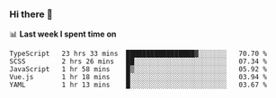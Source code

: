 ### Hi there 👋

<!--
**DBvc/DBvc** is a ✨ _special_ ✨ repository because its `README.md` (this file) appears on your GitHub profile.

Here are some ideas to get you started:

- 🔭 I’m currently working on ...
- 🌱 I’m currently learning ...
- 👯 I’m looking to collaborate on ...
- 🤔 I’m looking for help with ...
- 💬 Ask me about ...
- 📫 How to reach me: ...
- 😄 Pronouns: ...
- ⚡ Fun fact: ...
-->

📊 **Last week I spent time on**
<!--START_SECTION:waka-->
```text
TypeScript   23 hrs 33 mins  █████████████████▓░░░░░░░   70.70 % 
SCSS         2 hrs 26 mins   ██░░░░░░░░░░░░░░░░░░░░░░░   07.34 % 
JavaScript   1 hr 58 mins    █▒░░░░░░░░░░░░░░░░░░░░░░░   05.92 % 
Vue.js       1 hr 18 mins    █░░░░░░░░░░░░░░░░░░░░░░░░   03.94 % 
YAML         1 hr 13 mins    █░░░░░░░░░░░░░░░░░░░░░░░░   03.67 % 
```
<!--END_SECTION:waka-->
